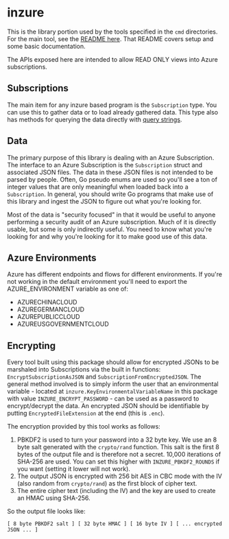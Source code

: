 # inzure

This is the library portion used by the tools specified in the `cmd` directories. For the main tool, see the [README here](cmd/inzure/README.md). That README covers setup and some basic documentation.

The APIs exposed here are intended to allow READ ONLY views into Azure subscriptions.

## Subscriptions

The main item for any inzure based program is the `Subscription` type. You can use this to gather data or to load already gathered data. This type also has methods for querying the data directly with [query strings](QUERY_STRINGS.md).

## Data

The primary purpose of this library is dealing with an Azure Subscription. The interface to an Azure Subscription is the `Subscription` struct and associated JSON files. The data in these JSON files is not intended to be parsed by people. Often, Go pseudo enums are used so you'll see a ton of integer values that are only meaningful when loaded back into a `Subscription`. In general, you should write Go programs that make use of this library and ingest the JSON to figure out what you're looking for.

Most of the data is "security focused" in that it would be useful to anyone performing a security audit of an Azure subscription. Much of it is directly usable, but some is only indirectly useful. You need to know what you're looking for and why you're looking for it to make good use of this data.

## Azure Environments

Azure has different endpoints and flows for different environments. If you're not working in the default environment you'll need to export the AZURE_ENVIRONMENT variable as one of:

- AZURECHINACLOUD
- AZUREGERMANCLOUD
- AZUREPUBLICCLOUD
- AZUREUSGOVERNMENTCLOUD

## Encrypting

Every tool built using this package should allow for encrypted JSONs to be marshaled into Subscriptions via the built in functions: `EncryptSubscriptionAsJSON` and `SubscriptionFromEncryptedJSON`. The general method involved is to simply inform the user that an environmental variable - located at `inzure.KeyEnvironmentalVariableName` in this package with value `INZURE_ENCRYPT_PASSWORD` - can be used as a password to encrypt/decrypt the data. An encrypted JSON should be identifiable by putting `EncryptedFileExtension` at the end (this is `.enc`).

The encryption provided by this tool works as follows:

1. PBKDF2 is used to turn your password into a 32 byte key. We use an 8 byte salt generated with the `crypto/rand` function. This salt is the first 8 bytes of the output file and is therefore not a secret. 10,000 iterations of SHA-256 are used. You can set this higher with `INZURE_PBKDF2_ROUNDS` if you want (setting it lower will not work).
2. The output JSON is encrypted with 256 bit AES in CBC mode with the IV (also random from `crypto/rand`) as the first block of cipher text.
3. The entire cipher text (including the IV) and the key are used to create an HMAC using SHA-256.

So the output file looks like:

```
[ 8 byte PBKDF2 salt ] [ 32 byte HMAC ] [ 16 byte IV ] [ ... encrypted JSON ... ]
```
